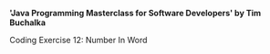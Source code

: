 **'Java Programming Masterclass for Software Developers' by Tim Buchalka**

Coding Exercise 12: Number In Word